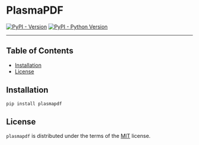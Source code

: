 # PlasmaPDF

[![PyPI - Version](https://img.shields.io/pypi/v/plasmapdf.svg)](https://pypi.org/project/plasmapdf)
[![PyPI - Python Version](https://img.shields.io/pypi/pyversions/plasmapdf.svg)](https://pypi.org/project/plasmapdf)

-----

## Table of Contents

- [Installation](#installation)
- [License](#license)

## Installation

```console
pip install plasmapdf
```

## License

`plasmapdf` is distributed under the terms of the [MIT](https://spdx.org/licenses/MIT.html) license.
